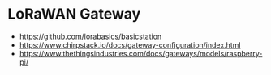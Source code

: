 # LoRaWAN Gateway

- https://github.com/lorabasics/basicstation
- https://www.chirpstack.io/docs/gateway-configuration/index.html
- https://www.thethingsindustries.com/docs/gateways/models/raspberry-pi/
